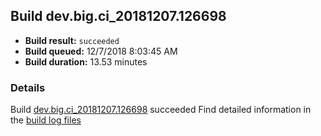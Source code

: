 ## Build dev.big.ci_20181207.126698
- **Build result:** `succeeded`
- **Build queued:** 12/7/2018 8:03:45 AM
- **Build duration:** 13.53 minutes
### Details
Build [dev.big.ci_20181207.126698](https://winappstudio.visualstudio.com/web/build.aspx?pcguid=a4ef43be-68ce-4195-a619-079b4d9834c2&builduri=vstfs%3a%2f%2f%2fBuild%2fBuild%2f26698) succeeded
Find detailed information in the [build log files](https://uwpctdiags.blob.core.windows.net/buildlogs/dev.big.ci_20181207.126698_logs.zip)
